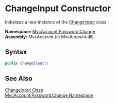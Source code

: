 ChangeInput Constructor
=======================
Initializes a new instance of the [ChangeInput][1] class

**Namespace:** [MvcAccount.Password.Change][2]  
**Assembly:** MvcAccount (in MvcAccount.dll)

Syntax
------

```csharp
public ChangeInput()
```


See Also
--------
[ChangeInput Class][1]  
[MvcAccount.Password.Change Namespace][2]  

[1]: README.md
[2]: ../README.md